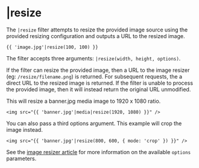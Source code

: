 # |resize

The `|resize` filter attempts to resize the provided image source using the provided resizing configuration and outputs a URL to the resized image.

    {{ 'image.jpg'|resize(100, 100) }}

The filter accepts three arguments: `|resize(width, height, options)`.

If the filter can resize the provided image, then a URL to the image resizer (eg: `/resize/filename.png`) is returned. For subsequent requests, the a direct URL to the resized image is returned. If the filter is unable to process the provided image, then it will instead return the original URL unmodified.

This will resize a banner.jpg media image to 1920 x 1080 ratio.

    <img src="{{ 'banner.jpg'|media|resize(1920, 1080) }}" />

You can also pass a third options argument. This example will crop the image instead.

    <img src="{{ 'banner.jpg'|resize(800, 600, { mode: 'crop' }) }}" />

See the [image resizer article](../services/resizer#resize-parameters) for more information on the available `options` parameters.
